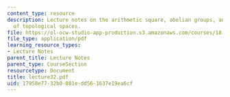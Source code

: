 ```yaml
---
content_type: resource
description: Lecture notes on the arithmetic square, abelian groups, and the rationalization
  of topological spaces.
file: https://ol-ocw-studio-app-production.s3.amazonaws.com/courses/18-917-topics-in-algebraic-topology-the-sullivan-conjecture-fall-2007/17958e7732b0801edd561637e19ea6cf_lecture32.pdf
file_type: application/pdf
learning_resource_types:
- Lecture Notes
parent_title: Lecture Notes
parent_type: CourseSection
resourcetype: Document
title: lecture32.pdf
uid: 17958e77-32b0-801e-dd56-1637e19ea6cf
---
```

